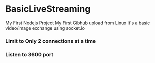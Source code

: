 # BasicLiveStreaming
My First Nodejs Project
My First Gibhub upload from Linux
It's a basic video/image exchange using socket.io 
### Limit to Only 2 connections at a time
### Listen to 3600 port
